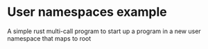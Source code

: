 # User namespaces example

A simple rust multi-call program to start up a program in a new user namespace that maps to root